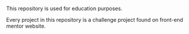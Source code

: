 This repository is used for education purposes.

Every project in this repository is a challenge project found on front-end mentor website.
